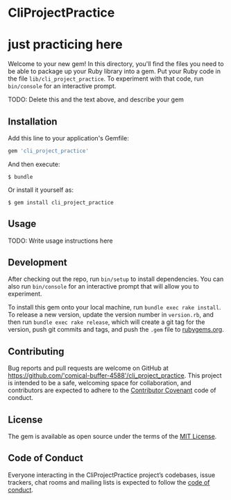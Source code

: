 # CliProjectPractice

# just practicing here

Welcome to your new gem! In this directory, you'll find the files you need to be able to package up your Ruby library into a gem. Put your Ruby code in the file `lib/cli_project_practice`. To experiment with that code, run `bin/console` for an interactive prompt.

TODO: Delete this and the text above, and describe your gem

## Installation

Add this line to your application's Gemfile:

```ruby
gem 'cli_project_practice'
```

And then execute:

    $ bundle

Or install it yourself as:

    $ gem install cli_project_practice

## Usage

TODO: Write usage instructions here

## Development

After checking out the repo, run `bin/setup` to install dependencies. You can also run `bin/console` for an interactive prompt that will allow you to experiment.

To install this gem onto your local machine, run `bundle exec rake install`. To release a new version, update the version number in `version.rb`, and then run `bundle exec rake release`, which will create a git tag for the version, push git commits and tags, and push the `.gem` file to [rubygems.org](https://rubygems.org).

## Contributing

Bug reports and pull requests are welcome on GitHub at https://github.com/'comical-buffer-4588'/cli_project_practice. This project is intended to be a safe, welcoming space for collaboration, and contributors are expected to adhere to the [Contributor Covenant](http://contributor-covenant.org) code of conduct.

## License

The gem is available as open source under the terms of the [MIT License](https://opensource.org/licenses/MIT).

## Code of Conduct

Everyone interacting in the CliProjectPractice project’s codebases, issue trackers, chat rooms and mailing lists is expected to follow the [code of conduct](https://github.com/'comical-buffer-4588'/cli_project_practice/blob/master/CODE_OF_CONDUCT.md).
